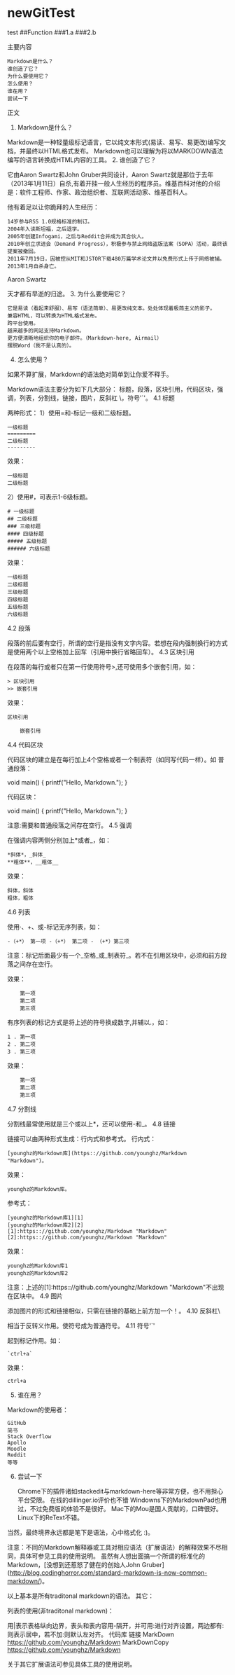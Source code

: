 # newGitTest
test
##Function
###1.a
###2.b


主要内容

    Markdown是什么？
    谁创造了它？
    为什么要使用它？
    怎么使用？
    谁在用？
    尝试一下

正文
1. Markdown是什么？

Markdown是一种轻量级标记语言，它以纯文本形式(易读、易写、易更改)编写文档，并最终以HTML格式发布。
Markdown也可以理解为将以MARKDOWN语法编写的语言转换成HTML内容的工具。
2. 谁创造了它？

它由Aaron Swartz和John Gruber共同设计，Aaron Swartz就是那位于去年（2013年1月11日）自杀,有着开挂一般人生经历的程序员。维基百科对他的介绍是：软件工程师、作家、政治组织者、互联网活动家、维基百科人。

他有着足以让你跪拜的人生经历：

    14岁参与RSS 1.0规格标准的制订。
    2004年入读斯坦福，之后退学。
    2005年创建Infogami，之后与Reddit合并成为其合伙人。
    2010年创立求进会（Demand Progress），积极参与禁止网络盗版法案（SOPA）活动，最终该提案被撤回。
    2011年7月19日，因被控从MIT和JSTOR下载480万篇学术论文并以免费形式上传于网络被捕。
    2013年1月自杀身亡。

Aaron Swartz

天才都有早逝的归途。
3. 为什么要使用它？

    它是易读（看起来舒服）、易写（语法简单）、易更改纯文本。处处体现着极简主义的影子。
    兼容HTML，可以转换为HTML格式发布。
    跨平台使用。
    越来越多的网站支持Markdown。
    更方便清晰地组织你的电子邮件。（Markdown-here, Airmail）
    摆脱Word（我不是认真的）。

4. 怎么使用？

如果不算扩展，Markdown的语法绝对简单到让你爱不释手。

Markdown语法主要分为如下几大部分： 标题，段落，区块引用，代码区块，强调，列表，分割线，链接，图片，反斜杠 \，符号'`'。
4.1 标题

两种形式：
1）使用=和-标记一级和二级标题。

    一级标题
    =========
    二级标题
    ---------

效果：

    一级标题
    二级标题

2）使用#，可表示1-6级标题。

    # 一级标题
    ## 二级标题
    ### 三级标题
    #### 四级标题
    ##### 五级标题
    ###### 六级标题

效果：

    一级标题
    二级标题
    三级标题
    四级标题
    五级标题
    六级标题

4.2 段落

段落的前后要有空行，所谓的空行是指没有文字内容。若想在段内强制换行的方式是使用两个以上空格加上回车（引用中换行省略回车）。
4.3 区块引用

在段落的每行或者只在第一行使用符号>,还可使用多个嵌套引用，如：

    > 区块引用
    >> 嵌套引用

效果：

    区块引用

        嵌套引用

4.4 代码区块

代码区块的建立是在每行加上4个空格或者一个制表符（如同写代码一样）。如
普通段落：

void main()
{
printf("Hello, Markdown.");
}

代码区块：

void main()
{
    printf("Hello, Markdown.");
}

注意:需要和普通段落之间存在空行。
4.5 强调

在强调内容两侧分别加上*或者_，如：

    *斜体*，_斜体_
    **粗体**，__粗体__

效果：

    斜体，斜体
    粗体，粗体

4.6 列表

使用·、+、或-标记无序列表，如：

    -（+*） 第一项 -（+*） 第二项 - （+*）第三项

注意：标记后面最少有一个_空格_或_制表符_。若不在引用区块中，必须和前方段落之间存在空行。

效果：

        第一项
        第二项
        第三项

有序列表的标记方式是将上述的符号换成数字,并辅以.，如：

    1 . 第一项
    2 . 第二项
    3 . 第三项

效果：

        第一项
        第二项
        第三项

4.7 分割线

分割线最常使用就是三个或以上*，还可以使用-和_。
4.8 链接

链接可以由两种形式生成：行内式和参考式。
行内式：

    [younghz的Markdown库](https:://github.com/younghz/Markdown "Markdown")。

效果：

    younghz的Markdown库。

参考式：

    [younghz的Markdown库1][1]
    [younghz的Markdown库2][2]
    [1]:https:://github.com/younghz/Markdown "Markdown"
    [2]:https:://github.com/younghz/Markdown "Markdown"

效果：

    younghz的Markdown库1
    younghz的Markdown库2

注意：上述的[1]:https:://github.com/younghz/Markdown "Markdown"不出现在区块中。
4.9 图片

添加图片的形式和链接相似，只需在链接的基础上前方加一个！。
4.10 反斜杠\

相当于反转义作用。使符号成为普通符号。
4.11 符号'`'

起到标记作用。如：

    `ctrl+a`

效果：

    ctrl+a

5. 谁在用？

Markdown的使用者：

    GitHub
    简书
    Stack Overflow
    Apollo
    Moodle
    Reddit
    等等

6. 尝试一下

    Chrome下的插件诸如stackedit与markdown-here等非常方便，也不用担心平台受限。
    在线的dillinger.io评价也不错
    Windowns下的MarkdownPad也用过，不过免费版的体验不是很好。
    Mac下的Mou是国人贡献的，口碑很好。
    Linux下的ReText不错。

当然，最终境界永远都是笔下是语法，心中格式化 :)。

注意：不同的Markdown解释器或工具对相应语法（扩展语法）的解释效果不尽相同，具体可参见工具的使用说明。 虽然有人想出面搞一个所谓的标准化的Markdown，[没想到还惹怒了健在的创始人John Gruber] (http://blog.codinghorror.com/standard-markdown-is-now-common-markdown/)。

以上基本是所有traditonal markdown的语法。
其它：

列表的使用(非traditonal markdown)：

用|表示表格纵向边界，表头和表内容用-隔开，并可用:进行对齐设置，两边都有:则表示居中，若不加:则默认左对齐。
代码库 	链接
MarkDown 	https://github.com/younghz/Markdown
MarkDownCopy 	https://github.com/younghz/Markdown

关于其它扩展语法可参见具体工具的使用说明。
